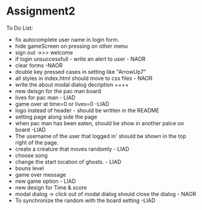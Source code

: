 # Assignment2
 To Do List:
 - fix autocomplete user name in login form.
 - hide gameScreen on pressing on other menu
 - sign out ->>> welcome
 - if login unsuccessfull - write an alert to user - NAOR
 - clear forms -NAOR
 - double key pressed cases in setting like "ArrowUp7"
 - all styles in index.html should move to css files - NAOR
 - write the about modal dialog decription ++++
 - new deisgn for the pac man board
 - lives for pac man - LIAD
 - game over at time=0 or lives=0 -LIAD
 - logo instead of header - should be written in the README
 - setting page along side the page
 - when pac man has been eaten, should be show in another palce on board -LIAD
 - The username  of the user that logged in' should be shown in the top right of the page. 
 - create a creature that moves randomly - LIAD
 - choose song 
 - change the start location of ghosts. - LIAD
 - bouns level
 - game over message
 - new game option - LIAD
 - new design for Time & score  
 - modal dialog -> click out of modal dialog should close the dialog - NAOR
 - To synchronize the random with the board setting -LIAD
 

 
